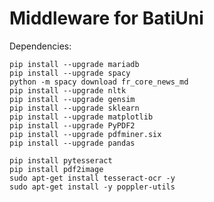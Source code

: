 # Middleware for BatiUni

Dependencies: 

    pip install --upgrade mariadb
    pip install --upgrade spacy
    python -m spacy download fr_core_news_md
    pip install --upgrade nltk
    pip install --upgrade gensim
    pip install --upgrade sklearn
    pip install --upgrade matplotlib
    pip install --upgrade PyPDF2
    pip install --upgrade pdfminer.six
    pip install --upgrade pandas

    pip install pytesseract
    pip install pdf2image
    sudo apt-get install tesseract-ocr -y
    sudo apt-get install -y poppler-utils